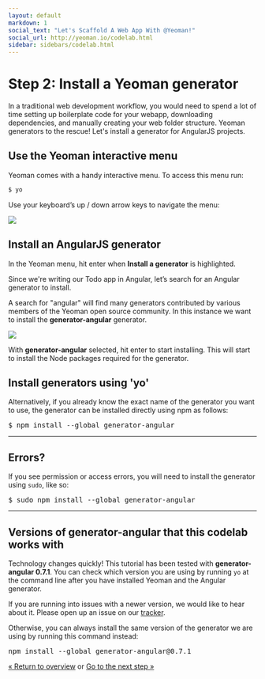 ```yaml
---
layout: default
markdown: 1
social_text: "Let's Scaffold A Web App With @Yeoman!"
social_url: http://yeoman.io/codelab.html
sidebar: sidebars/codelab.html
---
```


# Step 2: Install a Yeoman generator

In a traditional web development workflow, you would need to spend a lot of time setting up boilerplate code for your webapp, downloading dependencies, and manually creating your web folder structure. Yeoman generators to the rescue! Let's install a generator for AngularJS projects.

## Use the Yeoman interactive menu

Yeoman comes with a handy interactive menu. To access this menu run:

```js
$ yo
```
Use your keyboard’s up / down arrow keys to navigate the menu:

![](/assets/img/codelab/image_4.png)

## Install an AngularJS generator

In the Yeoman menu, hit enter when **Install a generator** is highlighted.  

Since we're writing our Todo app in Angular, let’s search for an Angular generator to install.

A search for "angular" will find many generators contributed by various members of the Yeoman open source community. In this instance we want to install the **generator-angular** generator.

![](/assets/img/codelab/image_5.png)

With **generator-angular** selected, hit enter to start installing.  This will start to install the Node packages required for the generator.  

<div class="note tip">

  <h2>Install generators using 'yo'</h2>

  <p>Alternatively, if you already know the exact name of the generator you want to use, the generator can be installed directly using npm as follows:</p>

<pre>
$ npm install --global generator-angular
</pre>

</div>

<hr>

<div class="note important">

  <h2>Errors?</h2>

  <p>If you see permission or access errors, you will need to install the generator using <code>sudo</code>, like so:</p>

<pre>
$ sudo npm install --global generator-angular
</pre>

</div>

<hr>

<div class="note important">
  
  <h2>Versions of generator-angular that this codelab works with</h2>

  <p>Technology changes quickly! This tutorial has been tested with <strong>generator-angular 0.7.1</strong>. You can check which version you are using by running <code>yo</code> at the command line after you have installed Yeoman and the Angular generator.</p>

  <p>If you are running into issues with a newer version, we would like to hear about it. Please open up an issue on our <a href="https://github.com/yeoman/yeoman.io/issues">tracker</a>.</p>

  <p>Otherwise, you can always install the same version of the generator we are using by running this command instead:</p>

<pre>
npm install --global generator-angular@0.7.1
</pre>

</div>

<p class="codelab-paging">
  <a href="../codelab.html#toc">&laquo; Return to overview</a>
  or
  <a href="scaffold-app.html">Go to the next step &raquo;</a>
</p>
